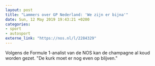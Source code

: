 ```yaml
---
layout: post
title: "Lammers over GP Nederland: 'We zijn er bijna'"
date: Sun, 12 May 2019 19:43:21 +0200
categories: 
- sport 
- autosport 
externe_link: "https://nos.nl/l/2284329"
---
```


Volgens de Formule 1-analist van de NOS kan de champagne al koud worden gezet. "De kurk moet er nog even op blijven."
